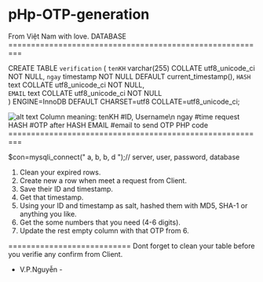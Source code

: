 # pHp-OTP-generation
From Việt Nam with love.
DATABASE =========================================================

CREATE TABLE `verification` (
  `tenKH` varchar(255) COLLATE utf8_unicode_ci NOT NULL,
  `ngay` timestamp NOT NULL DEFAULT current_timestamp(), 
  `HASH` text COLLATE utf8_unicode_ci NOT NULL,          
  `EMAIL` text COLLATE utf8_unicode_ci NOT NULL          
  ) ENGINE=InnoDB DEFAULT CHARSET=utf8 COLLATE=utf8_unicode_ci;

![alt text](https://github.com/vphnguyen/pHp-OTP-generator/blob/main/Table.png?raw=true)
Column meaning:
      tenKH      #ID, Username\n
      ngay       #time request
      HASH       #OTP after HASH
      EMAIL      #email to send OTP
PHP code =========================================================

$con=mysqli_connect(" a, b, b, d ");// server, user, password, database
1. Clean your expired rows.
2. Create new a row when meet a request from Client.
3. Save their ID and timestamp.
4. Get that timestamp.
5. Using your ID and timestamp as salt, hashed them with MD5, SHA-1 or anything you like.
6. Get the some numbers that you need (4-6 digits).
7. Update the rest empty column with that OTP from 6.

===========================
Dont forget to clean your table before you verifie any confirm from Client.

- V.P.Nguyễn -
